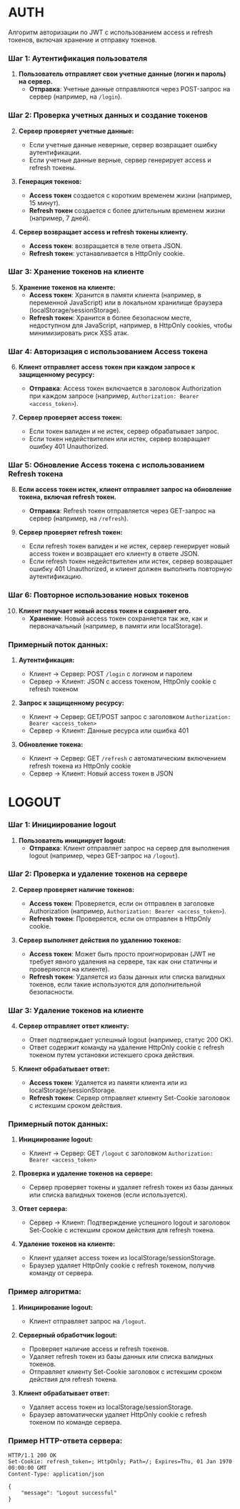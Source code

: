 # AUTH

Алгоритм авторизации по JWT с использованием access и refresh токенов, включая хранение и отправку токенов.

### Шаг 1: Аутентификация пользователя

1. **Пользователь отправляет свои учетные данные (логин и пароль) на сервер.**
    - **Отправка**: Учетные данные отправляются через POST-запрос на сервер (например, на `/login`).

### Шаг 2: Проверка учетных данных и создание токенов

2. **Сервер проверяет учетные данные:**
    - Если учетные данные неверные, сервер возвращает ошибку аутентификации.
    - Если учетные данные верные, сервер генерирует access и refresh токены.

3. **Генерация токенов:**
    - **Access токен** создается с коротким временем жизни (например, 15 минут).
    - **Refresh токен** создается с более длительным временем жизни (например, 7 дней).

4. **Сервер возвращает access и refresh токены клиенту.**
    - **Access токен**: возвращается в теле ответа JSON.
    - **Refresh токен**: устанавливается в HttpOnly cookie.

### Шаг 3: Хранение токенов на клиенте

5. **Хранение токенов на клиенте:**
    - **Access токен**: Хранится в памяти клиента (например, в переменной JavaScript) или в локальном хранилище браузера (localStorage/sessionStorage).
    - **Refresh токен**: Хранится в более безопасном месте, недоступном для JavaScript, например, в HttpOnly cookies, чтобы минимизировать риск XSS атак.

### Шаг 4: Авторизация с использованием Access токена

6. **Клиент отправляет access токен при каждом запросе к защищенному ресурсу:**
    - **Отправка**: Access токен включается в заголовок Authorization при каждом запросе (например, `Authorization: Bearer <access_token>`).

7. **Сервер проверяет access токен:**
    - Если токен валиден и не истек, сервер обрабатывает запрос.
    - Если токен недействителен или истек, сервер возвращает ошибку 401 Unauthorized.

### Шаг 5: Обновление Access токена с использованием Refresh токена

8. **Если access токен истек, клиент отправляет запрос на обновление токена, включая refresh токен.**
    - **Отправка**: Refresh токен отправляется через GET-запрос на сервер (например, на `/refresh`).

9. **Сервер проверяет refresh токен:**
    - Если refresh токен валиден и не истек, сервер генерирует новый access токен и возвращает его клиенту в ответе JSON.
    - Если refresh токен недействителен или истек, сервер возвращает ошибку 401 Unauthorized, и клиент должен выполнить повторную аутентификацию.

### Шаг 6: Повторное использование новых токенов

10. **Клиент получает новый access токен и сохраняет его.**
    - **Хранение**: Новый access токен сохраняется так же, как и первоначальный (например, в памяти или localStorage).

### Примерный поток данных:

1. **Аутентификация:**
    - Клиент -> Сервер: POST `/login` с логином и паролем
    - Сервер -> Клиент: JSON с access токеном, HttpOnly cookie с refresh токеном

2. **Запрос к защищенному ресурсу:**
    - Клиент -> Сервер: GET/POST запрос с заголовком `Authorization: Bearer <access_token>`
    - Сервер -> Клиент: Данные ресурса или ошибка 401

3. **Обновление токена:**
    - Клиент -> Сервер: GET `/refresh` с автоматическим включением refresh токена из HttpOnly cookie
    - Сервер -> Клиент: Новый access токен в JSON

# LOGOUT

### Шаг 1: Инициирование logout

1. **Пользователь инициирует logout:**
    - **Отправка**: Клиент отправляет запрос на сервер для выполнения logout (например, через GET-запрос на `/logout`).

### Шаг 2: Проверка и удаление токенов на сервере

2. **Сервер проверяет наличие токенов:**
    - **Access токен**: Проверяется, если он отправлен в заголовке Authorization (например, `Authorization: Bearer <access_token>`).
    - **Refresh токен**: Проверяется, если он отправлен в HttpOnly cookie.

3. **Сервер выполняет действия по удалению токенов:**
    - **Access токен**: Может быть просто проигнорирован (JWT не требует явного удаления на сервере, так как они статичны и проверяются на клиенте).
    - **Refresh токен**: Удаляется из базы данных или списка валидных токенов, если такие используются для дополнительной безопасности.

### Шаг 3: Удаление токенов на клиенте

4. **Сервер отправляет ответ клиенту:**
    - Ответ подтверждает успешный logout (например, статус 200 OK).
    - Ответ содержит команду на удаление HttpOnly cookie с refresh токеном путем установки истекшего срока действия.

5. **Клиент обрабатывает ответ:**
    - **Access токен**: Удаляется из памяти клиента или из localStorage/sessionStorage.
    - **Refresh токен**: Сервер отправляет клиенту Set-Cookie заголовок с истекшим сроком действия.

### Примерный поток данных:

1. **Инициирование logout:**
    - Клиент -> Сервер: GET `/logout` с заголовком `Authorization: Bearer <access_token>`

2. **Проверка и удаление токенов на сервере:**
    - Сервер проверяет токены и удаляет refresh токен из базы данных или списка валидных токенов (если используется).

3. **Ответ сервера:**
    - Сервер -> Клиент: Подтверждение успешного logout и заголовок Set-Cookie с истекшим сроком действия для refresh токена.

4. **Удаление токенов на клиенте:**
    - Клиент удаляет access токен из localStorage/sessionStorage.
    - Браузер удаляет HttpOnly cookie с refresh токеном, получив команду от сервера.

### Пример алгоритма:

1. **Инициирование logout:**
    - Клиент отправляет запрос на `/logout`.

2. **Серверный обработчик logout:**
    - Проверяет наличие access и refresh токенов.
    - Удаляет refresh токен из базы данных или списка валидных токенов.
    - Отправляет клиенту Set-Cookie заголовок с истекшим сроком действия для refresh токена.

3. **Клиент обрабатывает ответ:**
    - Удаляет access токен из localStorage/sessionStorage.
    - Браузер автоматически удаляет HttpOnly cookie с refresh токеном по команде сервера.

### Пример HTTP-ответа сервера:

```http
HTTP/1.1 200 OK
Set-Cookie: refresh_token=; HttpOnly; Path=/; Expires=Thu, 01 Jan 1970 00:00:00 GMT
Content-Type: application/json

{
    "message": "Logout successful"
}
```

